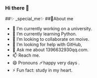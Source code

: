 ### Hi there 👋
##✨ _special_me✨
##🏀About me
- 🔭 I’m currently working on a university.
- 🌱 I’m currently learning Python.
- 👯 I’m looking to collaborate on moive.
- 🤔 I’m looking for help with GitHub,
- 💬 Ask me about 1396632930qq.com.
- 📫 Reach me.
- 😄 Pronouns 🩹happy very days .
- ⚡ Fun fact: study in my heart.

